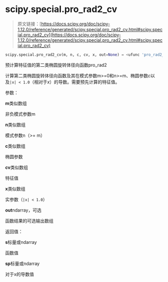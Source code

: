 # scipy.special.pro_rad2_cv

> 原文链接：[https://docs.scipy.org/doc/scipy-1.12.0/reference/generated/scipy.special.pro_rad2_cv.html#scipy.special.pro_rad2_cv](https://docs.scipy.org/doc/scipy-1.12.0/reference/generated/scipy.special.pro_rad2_cv.html#scipy.special.pro_rad2_cv)

```py
scipy.special.pro_rad2_cv(m, n, c, cv, x, out=None) = <ufunc 'pro_rad2_cv'>
```

预计算特征值的第二类椭圆旋转体径向函数pro_rad2

计算第二类椭圆旋转体径向函数及其在模式参数m>=0和n>=m、椭圆参数*c*以及`|x| < 1.0`（相对于*x*）的导数。需要预先计算的特征值。

参数：

**m**类似数组

非负模式参数m

**n**类似数组

模式参数n（>= m）

**c**类似数组

椭圆参数

**cv**类似数组

特征值

**x**类似数组

实参数（`|x| < 1.0`）

**out**ndarray，可选

函数结果的可选输出数组

返回值：

**s**标量或ndarray

函数值

**sp**标量或ndarray

对于x的导数值
